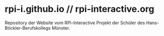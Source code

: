 # rpi-i.github.io // rpi-interactive.org

Repository der Website vom RPi-Interactive Projekt der Schüler des Hans-Böckler-Berufskollegs Münster.
